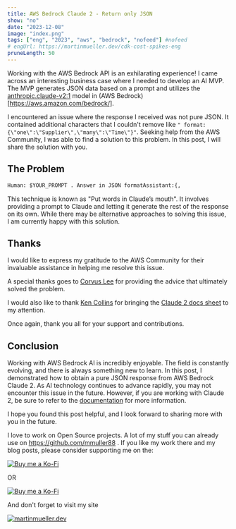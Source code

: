 ```yaml
---
title: AWS Bedrock Claude 2 - Return only JSON
show: "no"
date: "2023-12-08"
image: "index.png"
tags: ["eng", "2023", "aws", "bedrock", "nofeed"] #nofeed
# engUrl: https://martinmueller.dev/cdk-cost-spikes-eng
pruneLength: 50
---
```


Working with the AWS Bedrock API is an exhilarating experience! I came across an interesting business case where I needed to develop an AI MVP. The MVP generates JSON data based on a prompt and utilizes the [anthropic.claude-v2:1](https://docs.anthropic.com/claude/docs) model in (AWS Bedrock)[https://aws.amazon.com/bedrock/].

I encountered an issue where the response I received was not pure JSON. It contained additional characters that I couldn't remove like `" format: {\"one\":\"Supplier\",\"many\":\"Time\"}"`. Seeking help from the AWS Community, I was able to find a solution to this problem. In this post, I will share the solution with you.

## The Problem

```txt
Human: $YOUR_PROMPT . Answer in JSON formatAssistant:{,
```

This technique is known as "Put words in Claude’s mouth". It involves providing a prompt to Claude and letting it generate the rest of the response on its own. While there may be alternative approaches to solving this issue, I am currently happy with this solution.

## Thanks

I would like to express my gratitude to the AWS Community for their invaluable assistance in helping me resolve this issue.

A special thanks goes to [Corvus Lee](https://www.linkedin.com/in/corvus/) for providing the advice that ultimately solved the problem.

I would also like to thank [Ken Collins](https://www.linkedin.com/in/metaskills/) for bringing the [Claude 2 docs sheet](https://docs.google.com/presentation/d/1tjvAebcEyR8la3EmVwvjC7PHR8gfSrcsGKfTPAaManw) to my attention.

Once again, thank you all for your support and contributions.

## Conclusion

Working with AWS Bedrock AI is incredibly enjoyable. The field is constantly evolving, and there is always something new to learn. In this post, I demonstrated how to obtain a pure JSON response from AWS Bedrock Claude 2. As AI technology continues to advance rapidly, you may not encounter this issue in the future. However, if you are working with Claude 2, be sure to refer to the [documentation](https://docs.anthropic.com/claude/docs) for more information.

I hope you found this post helpful, and I look forward to sharing more with you in the future.

I love to work on Open Source projects. A lot of my stuff you can already use on <https://github.com/mmuller88> . If you like my work there and my blog posts, please consider supporting me on the:

[![Buy me a Ko-Fi](https://storage.ko-fi.com/cdn/useruploads/png_d554a01f-60f0-4969-94d1-7b69f3e28c2fcover.jpg?v=69a332f2-b808-4369-8ba3-dae0d1100dd4)](https://ko-fi.com/T6T1BR59W)

OR

[![Buy me a Ko-Fi](https://theastrologypodcast.com/wp-content/uploads/2015/06/become-my-patron-05.jpg)](https://www.patreon.com/bePatron?u=29010217)

And don't forget to visit my site

[![martinmueller.dev](https://martinmueller.dev/static/84caa5292a6d0c37c48ae280d04b5fa6/a7715/joint.jpg)](https://martinmueller.dev/resume)
